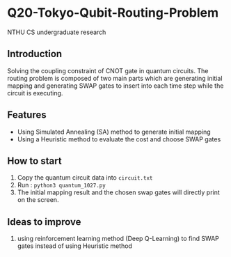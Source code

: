 # Q20-Tokyo-Qubit-Routing-Problem
NTHU CS undergraduate research

## Introduction
Solving the coupling constraint of CNOT gate in quantum circuits. 
The routing problem is composed of two main parts which are generating initial mapping and 
generating SWAP gates to insert into each time step while the circuit is executing.

## Features
* Using Simulated Annealing (SA) method to generate initial mapping
* Using a Heuristic method to evaluate the cost and choose SWAP gates

## How to start 
1. Copy the quantum circuit data into `circuit.txt`
2. Run :  `python3 quantum_1027.py`
3. The initial mapping result and the chosen swap gates will directly print on the screen. 

## Ideas to improve
1. using reinforcement learning method (Deep Q-Learning) to find SWAP gates instead
of using Heuristic method
